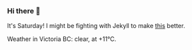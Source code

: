 ### Hi there :wave:

It's Saturday! I might be fighting with Jekyll to make [this](https://swissclubtoronto.ca) better.

Weather in Victoria BC: clear, at +11°C.
